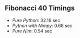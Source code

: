## Fibonacci 40 Timings

- *Pure Python*: 32.16 sec
- *Python with Nimpy*: 0.68 sec
- *Pure Nim*: 0.54 sec
